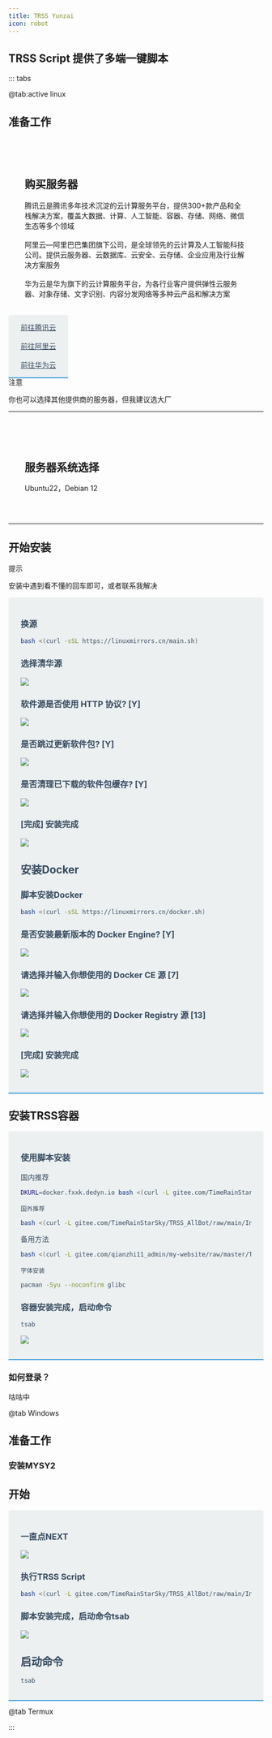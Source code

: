 ```yaml
---
title: TRSS Yunzai 
icon: robot
---
```


## TRSS Script 提供了多端一键脚本

::: tabs

@tab:active linux

## 准备工作

<div id="introduction" class="content-section active">
  <h2>购买服务器</h2>
  <p>腾讯云是腾讯多年技术沉淀的云计算服务平台，提供300+款产品和全栈解决方案，覆盖大数据、计算、人工智能、容器、存储、网络、微信生态等多个领域<br><br>阿里云—阿里巴巴集团旗下公司，是全球领先的云计算及人工智能科技公司。提供云服务器、云数据库、云安全、云存储、企业应用及行业解决方案服务<br><br>华为云是华为旗下的云计算服务平台，为各行业客户提供弹性云服务器、对象存储、文字识别、内容分发网络等多种云产品和解决方案</p>
</div>

<div class="tab-group">
  <a href="https://cloud.tencent.com" class="tab-item active">
      <i class="fa fa-external-link-square" aria-hidden="true"></i> 
       前往腾讯云
  </a>
</div>
-
<div class="tab-group">
  <a href="https://www.aliyun.com" class="tab-item active">
      <i class="fa fa-external-link-square" aria-hidden="true"></i> 
       前往阿里云
  </a>
</div>
-
<div class="tab-group">
  <a href="https://activity.huaweicloud.com" class="tab-item active">
      <i class="fa fa-external-link-square" aria-hidden="true"></i> 
       前往华为云
  </a>
</div>

<div class="vp-card-container">
  <div class="hint-container warning">
    <p class="hint-container-title">注意</p>
    <p>你也可以选择其他提供商的服务器，但我建议选大厂</p>
  </div>
</div>

---

<div id="introduction" class="content-section active">
  <h2>服务器系统选择</h2>
  <p>Ubuntu22，Debian 12</p>
</div>  

---

## 开始安装

<div class="vp-card-container">
  <div class="hint-container tip">
    <p class="hint-container-title">提示</p>
    <p>安装中遇到看不懂的回车即可，或者联系我解决</p>
  </div>
</div>

<div class="tab-group">
  <div class="tab-item active"
       data-target="introduction">
       
### 换源 
    
```bash
bash <(curl -sSL https://linuxmirrors.cn/main.sh)
```    

### 选择清华源
   
![](/images/TRSS/Linux/1/1.png)


### 软件源是否使用 HTTP 协议? [Y]

![](/images/TRSS/Linux/1/2.png)


### 是否跳过更新软件包? [Y]

![](/images/TRSS/Linux/1/3.png)

### 是否清理已下载的软件包缓存? [Y]

![](/images/TRSS/Linux/1/4.png)

### [完成] 安装完成

![](/images/TRSS/Linux/1/5.png)

## 安装Docker

### 脚本安装Docker

   ```bash
   bash <(curl -sSL https://linuxmirrors.cn/docker.sh)
   ```
   
### 是否安装最新版本的 Docker Engine? [Y]

![](/images/TRSS/Linux/2/1.png)

### 请选择并输入你想使用的 Docker CE 源 [7]

![](/images/TRSS/Linux/2/2.png)

### 请选择并输入你想使用的 Docker Registry 源 [13]

![](/images/TRSS/Linux/2/3.png)

### [完成] 安装完成

![](/images/TRSS/Linux/2/4.png)

  </div>
</div>

## 安装TRSS容器

<div class="tab-group">
  <div class="tab-item active"
       data-target="introduction">

### 使用脚本安装

   国内推荐

   ```bash
   DKURL=docker.fxxk.dedyn.io bash <(curl -L gitee.com/TimeRainStarSky/TRSS_AllBot/raw/main/Install-Docker.sh)
   ```

    国外推荐

   ```bash
   bash <(curl -L gitee.com/TimeRainStarSky/TRSS_AllBot/raw/main/Install-Docker.sh)
   ```

   备用方法

   ```bash
   bash <(curl -L gitee.com/qianzhi11_admin/my-website/raw/master/TRSS_AllBot.sh)
   ```
    字体安装

   ```bash
   pacman -Syu --noconfirm glibc
   ```   
   

### 容器安装完成，启动命令

   ```bash
   tsab
   ```

![](/images/TRSS/Linux/3/1.png)

  </div>
</div>




### 如何登录？

咕咕中



@tab Windows

## 准备工作

### 安装MYSY2

<VPBanner
  title="安装MYSY2"
  content=""
  :actions='[
    {
      text: "立即下载",
      link:"https://gitee.com/qianzhi11_admin/docs/releases/download/1.0/msys2-x86_64-20240727.exe",
    },
  ]'
/>

## 开始

<div class="tab-group">
  <div class="tab-item active"
       data-target="introduction">

### 一直点NEXT

![](/images/TRSS/Windows/1/1.png)

### 执行TRSS Script

   ```bash
   bash <(curl -L gitee.com/TimeRainStarSky/TRSS_AllBot/raw/main/Install.sh)
   ```

### 脚本安装完成，启动命令tsab

![](/images/TRSS/Windows/1/2.png)

## 启动命令

   ```bash
   tsab
   ```

  </div>
</div>


@tab Termux

<!-- tab 3 内容 -->

:::


<style>
/* 
.tab-group {
  display: flex;
  gap: 1.5rem;
  border-bottom: 2px solid #3498db;
  padding-bottom: 1rem;
}
*/

.tab-item {
  padding: 1rem 1.5rem;
  cursor: pointer;
  position: relative;
  color: #34495e;
  transition: all 0.3s ease;
}

.tab-item.active {
  background-color: #ecf0f1;
  border-radius: 4px 4px 0 0;
}

.tab-item::after {
  content: "";
  position: absolute;
  bottom: -2px;
  left: 0;
  width: 100%;
  height: 2px;
  background-color: #3498db;
  transform: scaleX(0);
  transition: transform 0.3s ease;
}

.tab-item.active::after {
  transform: scaleX(1);
}

.icon {
  margin-right: 0.8rem;
  font-size: 1.2rem;
}

.content-section {
  padding: 2rem;
  border-radius: 4px;
  margin-top: 2rem;
  display: none;
}

.content-section.active {
  display: block;
}
</style>